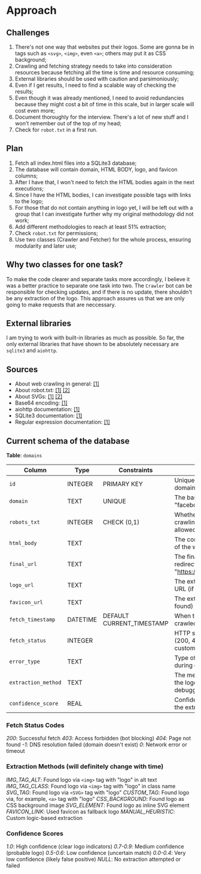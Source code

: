 # Approach

## Challenges

1. There's not one way that websites put their logos. Some are gonna be in tags such as `<svg>`, `<img>`, even `<a>`; others may put it as CSS background;
2. Crawling and fetching strategy needs to take into consideration resources because fetching all the time is time and resource consuming;
3. External libraries should be used with caution and parsimoniously;
4. Even if I get results, I need to find a scalable way of checking the results;
5. Even though it was already mentioned, I need to avoid redundancies because they might cost a bit of time in this scale, but in larger scale will cost even more;
6. Document thoroughly for the interview. There's a lot of new stuff and I won't remember out of the top of my head;
7. Check for `robot.txt` in a first run.

## Plan

1. Fetch all index.html files into a SQLite3 database;
2. The database will contain domain, HTML BODY, logo, and favicon columns;
3. After I have that, I won't need to fetch the HTML bodies again in the next executions;
4. Since I have the HTML bodies, I can investigate possible tags with links to the logo;
5. For those that do not contain anything in logo yet, I will be left out with a group that I can investigate further why my original methodology did not work;
6. Add different methodologies to reach at least 51% extraction;
7. Check `robot.txt` for permissions;
8. Use two classes (Crawler and Fetcher) for the whole process, ensuring modularity and later use;

## Why two classes for one task?

To make the code clearer and separate tasks more accordingly, I believe it was a better practice to separate one task into two. The `Crawler` bot can be responsible for checking updates, and if there is no update, there shouldn't be any extraction of the logo. This approach assures us that we are only going to make requests that are neccessary.

## External libraries

I am trying to work with built-in libraries as much as possible. So far, the only external libraries that have shown to be absolutely necessary are `sqlite3` and `aiohttp`.

## Sources

- About web crawling in general: [[1]](https://www.cloudflare.com/learning/bots/what-is-a-web-crawler/)
- About robot.txt: [[1]](https://developers.google.com/search/docs/crawling-indexing/robots/intro) [[2]](https://moz.com/learn/seo/robotstxt)
- About SVGs: [[1]](https://www.adobe.com/creativecloud/file-types/image/vector/svg-file.html) [[2]](https://developer.mozilla.org/en-US/docs/Web/SVG)
- Base64 encoding: [[1]](https://www.lifewire.com/base64-encoding-overview-1166412)
- aiohttp documentation: [[1]](https://docs.aiohttp.org/en/stable/)
- SQLite3 documentation: [[1]](https://www.sqlite.org/docs.html)
- Regular expression documentation: [[1]](https://docs.python.org/3/library/re.html)

## Current schema of the database

**Table**: `domains`

| Column | Type | Constraints | Description |
|--------|------|-------------|-------------|
| `id` | INTEGER | PRIMARY KEY | Unique identifier for each domain record |
| `domain` | TEXT | UNIQUE | The base domain name (e.g., "facebook.com") |
| `robots_txt` | INTEGER | CHECK (0,1) | Whether robots.txt allows crawling: `0` = disallowed, `1` = allowed |
| `html_body` | TEXT | | The complete HTML content of the website's index page |
| `final_url` | TEXT | | The final URL after following redirects (e.g., "https://www.facebook.com") |
| `logo_url` | TEXT | | The extracted logo image URL (if found) |
| `favicon_url` | TEXT | | The extracted favicon URL (if found) |
| `fetch_timestamp` | DATETIME | DEFAULT CURRENT_TIMESTAMP | When the domain was last crawled |
| `fetch_status` | INTEGER | | HTTP status code received (200, 403, 404, etc.) or custom error codes |
| `error_type` | TEXT | | Type of error encountered during crawling |
| `extraction_method` | TEXT | | The method used to extract the logo (for debugging/optimization) |
| `confidence_score` | REAL | | Confidence level (0.0-1.0) in the extracted logo accuracy |

### Fetch Status Codes

*200*: Successful fetch
*403*: Access forbidden (bot blocking)
*404*: Page not found
*-1*: DNS resolution failed (domain doesn't exist)
*0*: Network error or timeout

### Extraction Methods (will definitely change with time)

*IMG_TAG_ALT*: Found logo via `<img>` tag with "logo" in alt text
*IMG_TAG_CLASS*: Found logo via `<img>` tag with "logo" in class name
*SVG_TAG*: Found logo via `<SVG>` tag with "logo"
*CUSTOM_TAG*: Found logo via, for example, `<a>` tag with "logo"
*CSS_BACKGROUND*: Found logo as CSS background image
*SVG_ELEMENT*: Found logo as inline SVG element
*FAVICON_LINK*: Used favicon as fallback logo
*MANUAL_HEURISTIC*: Custom logic-based extraction

### Confidence Scores

*1.0*: High confidence (clear logo indicators)
*0.7-0.9*: Medium confidence (probable logo)
*0.5-0.6*: Low confidence (uncertain match)
*0.0-0.4*: Very low confidence (likely false positive)
*NULL*: No extraction attempted or failed

